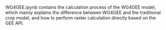 WG4GEE.ipynb contains the calculation process of the WG4GEE model, which mainly explains the difference between WG4GEE and the traditional crop model, and how to perform raster calculation directly based on the GEE API.
